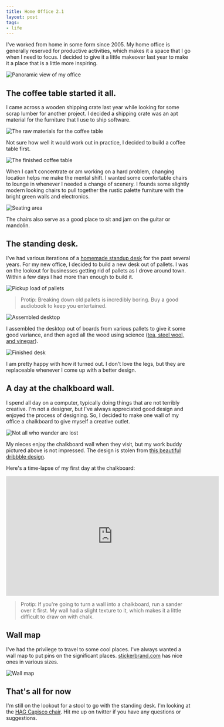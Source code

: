 ```yaml
---
title: Home Office 2.1
layout: post
tags:
- life
---
```


I've worked from home in some form since 2005. My home office is generally reserved for productive activities, which makes it a space that I go when I need to focus. I decided to give it a little makeover last year to make it a place that is a little more inspiring.

![Panoramic view of my office](/images/home-office/IMG_0842.jpg)

## The coffee table started it all.

I came across a wooden shipping crate last year while looking for some scrap lumber for another project. I decided a shipping crate was an apt material for the furniture that I use to ship software.

![The raw materials for the coffee table](/images/home-office/IMG_7338.jpg)

Not sure how well it would work out in practice, I decided to build a coffee table first.

![The finished coffee table](/images/home-office/IMG_7343.jpg)

When I can't concentrate or am working on a hard problem, changing location helps me make the mental shift. I wanted some comfortable chairs to lounge in whenever I needed a change of scenery. I founds some slightly modern looking chairs to pull together the rustic palette furniture with the bright green walls and electronics.

![Seating area](/images/home-office/IMG_7415.jpg)

The chairs also serve as a good place to sit and jam on the guitar or mandolin.

## The standing desk.

I've had various iterations of a [homemade standup desk](/2012/01/09/the-40-standup-desk/) for the past several years. For my new office, I decided to build a new desk out of pallets. I was on the lookout for businesses getting rid of pallets as I drove around town. Within a few days I had more than enough to build it.

![Pickup load of pallets](/images/home-office/IMG_7370.jpg)

> Protip: Breaking down old pallets is incredibly boring. Buy a good audiobook to keep you entertained.

![Assembled desktop](/images/home-office/IMG_7527.jpg)

I assembled the desktop out of boards from various pallets to give it some good variance, and then aged all the wood using science ([tea, steel wool, and vinegar](http://www.instructables.com/id/tea-staining/)).

![Finished desk](/images/home-office/IMG_0843.jpg)

I am pretty happy with how it turned out. I don't love the legs, but they are replaceable whenever I come up with a better design.

## A day at the chalkboard wall.

I spend all day on a computer, typically doing things that are not terribly creative. I'm not a designer, but I've always appreciated good design and enjoyed the process of designing. So, I decided to make one wall of my office a chalkboard to give myself a creative outlet.

![Not all who wander are lost](/images/home-office/IMG_0618.jpg)

My nieces enjoy the chalkboard wall when they visit, but my work buddy pictured above is not impressed. The design is stolen from [this beautiful dribbble design](https://dribbble.com/shots/982499-Not-all-who-wander-are-lost).

Here's a time-lapse of my first day at the chalkboard:

<p class="embed"><iframe src="https://player.vimeo.com/video/82253916" width="580" height="326" frameborder="0" webkitallowfullscreen mozallowfullscreen allowfullscreen></iframe></p>

> Protip: If you're going to turn a wall into a chalkboard, run a sander over it first. My wall had a slight texture to it, which makes it a little difficult to draw on with chalk.

## Wall map

I've had the privilege to travel to some cool places. I've always wanted a wall map to put pins on the significant places. [stickerbrand.com](http://stickerbrand.com/products/vinyl-wall-decal-sticker-world-map-with-pin-drops-873) has nice ones in various sizes.

![Wall map](/images/home-office/IMG_0787.jpg)

## That's all for now

I'm still on the lookout for a stool to go with the standing desk. I'm looking at the [HAG Capisco chair](http://www.ergodepot.com/HAG_Capisco_p/8106.htm). Hit me up on twitter if you have any questions or suggestions.
